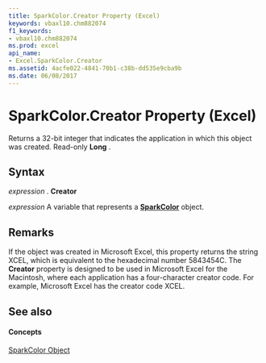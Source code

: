 ```yaml
---
title: SparkColor.Creator Property (Excel)
keywords: vbaxl10.chm882074
f1_keywords:
- vbaxl10.chm882074
ms.prod: excel
api_name:
- Excel.SparkColor.Creator
ms.assetid: 4acfe022-4841-70b1-c38b-dd535e9cba9b
ms.date: 06/08/2017
---
```



# SparkColor.Creator Property (Excel)

Returns a 32-bit integer that indicates the application in which this object was created. Read-only **Long** .


## Syntax

 _expression_ . **Creator**

 _expression_ A variable that represents a **[SparkColor](sparkcolor-object-excel.md)** object.


## Remarks

If the object was created in Microsoft Excel, this property returns the string XCEL, which is equivalent to the hexadecimal number 5843454C. The **Creator** property is designed to be used in Microsoft Excel for the Macintosh, where each application has a four-character creator code. For example, Microsoft Excel has the creator code XCEL.


## See also


#### Concepts


[SparkColor Object](sparkcolor-object-excel.md)

